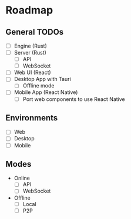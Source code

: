 # Roadmap

## General TODOs

- [ ] Engine (Rust)
- [ ] Server (Rust)
  - [ ] API
  - [ ] WebSocket
- [ ] Web UI (React)
- [ ] Desktop App with Tauri
  - [ ] Offline mode
- [ ] Mobile App (React Native)
  - [ ] Port web components to use React Native

## Environments

- [ ] Web
- [ ] Desktop
- [ ] Mobile

## Modes

- Online
  - [ ] API
  - [ ] WebSocket
- Offline
  - [ ] Local
  - [ ] P2P
